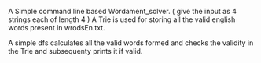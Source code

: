 A Simple command line based Wordament_solver.
( give the input as 4 strings each of length 4 )
A Trie is used for storing all the valid english words present in wrodsEn.txt.

A simple dfs calculates all the valid words formed and
checks the validity in the Trie and subsequenty prints it if valid.